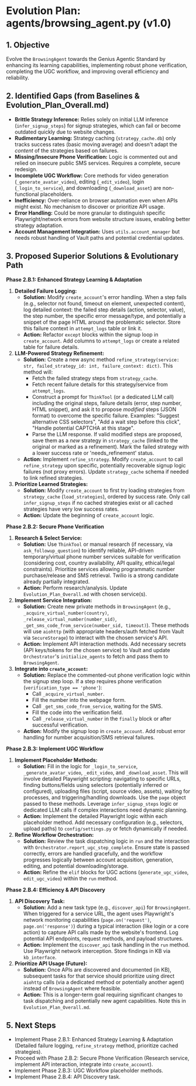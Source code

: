 # Evolution Plan: agents/browsing_agent.py (v1.0)

## 1. Objective
Evolve the `BrowsingAgent` towards the Genius Agentic Standard by enhancing its learning capabilities, implementing robust phone verification, completing the UGC workflow, and improving overall efficiency and reliability.

## 2. Identified Gaps (from Baselines & Evolution_Plan_Overall.md)
- **Brittle Strategy Inference:** Relies solely on initial LLM inference (`infer_signup_steps`) for signup strategies, which can fail or become outdated quickly due to website changes.
- **Rudimentary Learning:** Strategy caching (`strategy_cache.db`) only tracks success rates (basic moving average) and doesn't adapt the *content* of the strategies based on failures.
- **Missing/Insecure Phone Verification:** Logic is commented out and relied on insecure public SMS services. Requires a complete, secure redesign.
- **Incomplete UGC Workflow:** Core methods for video generation (`_generate_avatar_video`), editing (`_edit_video`), login (`_login_to_service`), and downloading (`_download_asset`) are non-functional placeholders.
- **Inefficiency:** Over-reliance on browser automation even when APIs might exist. No mechanism to discover or prioritize API usage.
- **Error Handling:** Could be more granular to distinguish specific Playwright/network errors from website structure issues, enabling better strategy adaptation.
- **Account Management Integration:** Uses `utils.account_manager` but needs robust handling of Vault paths and potential credential updates.

## 3. Proposed Superior Solutions & Evolutionary Path

**Phase 2.B.1: Enhanced Strategy Learning & Adaptation**
1.  **Detailed Failure Logging:**
    *   **Solution:** Modify `create_account`'s error handling. When a step fails (e.g., selector not found, timeout on element, unexpected content), log detailed context: the failed step details (action, selector, value), the step number, the specific error message/type, and potentially a snippet of the page HTML around the problematic selector. Store this failure context in `attempt_logs` table or link it.
    *   **Action:** Refactor `except` blocks within the signup loop in `create_account`. Add columns to `attempt_logs` or create a related table for failure details.
2.  **LLM-Powered Strategy Refinement:**
    *   **Solution:** Create a new async method `refine_strategy(service: str, failed_strategy_id: int, failure_context: dict)`. This method will:
        *   Fetch the failed strategy steps from `strategy_cache`.
        *   Fetch recent failure details for this strategy/service from `attempt_logs`.
        *   Construct a prompt for `ThinkTool` (or a dedicated LLM call) including the original steps, failure details (error, step number, HTML snippet), and ask it to propose *modified* steps (JSON format) to overcome the specific failure. Examples: "Suggest alternative CSS selectors", "Add a wait step before this click", "Handle potential CAPTCHA at this stage".
        *   Parse the LLM response. If valid modified steps are proposed, save them as a *new* strategy in `strategy_cache` (linked to the original or marked as a refinement). Mark the failed strategy with a lower success rate or 'needs_refinement' status.
    *   **Action:** Implement `refine_strategy`. Modify `create_account` to call `refine_strategy` upon specific, potentially recoverable signup logic failures (not proxy errors). Update `strategy_cache` schema if needed to link refined strategies.
3.  **Prioritize Learned Strategies:**
    *   **Solution:** Modify `create_account` to first try loading strategies from `strategy_cache` (`load_strategies`), ordered by success rate. Only call `infer_signup_steps` if no cached strategies exist or all cached strategies have very low success rates.
    *   **Action:** Update the beginning of `create_account` logic.

**Phase 2.B.2: Secure Phone Verification**
1.  **Research & Select Service:**
    *   **Solution:** Use `ThinkTool` or manual research (if necessary, via `ask_followup_question`) to identify reliable, API-driven temporary/virtual phone number services suitable for verification (considering cost, country availability, API quality, ethical/legal constraints). Prioritize services allowing programmatic number purchase/release and SMS retrieval. Twilio is a strong candidate already partially integrated.
    *   **Action:** Perform research/analysis. Update `Evolution_Plan_Overall.md` with chosen service(s).
2.  **Implement Service Integration:**
    *   **Solution:** Create new private methods in `BrowsingAgent` (e.g., `_acquire_virtual_number(country)`, `_release_virtual_number(number_sid)`, `_get_sms_code_from_service(number_sid, timeout)`). These methods will use `aiohttp` (with appropriate headers/auth fetched from Vault via `SecureStorage`) to interact with the chosen service's API.
    *   **Action:** Implement API interaction methods. Add necessary secrets (API keys/tokens for the chosen service) to Vault and update `Orchestrator`'s `initialize_agents` to fetch and pass them to `BrowsingAgent`.
3.  **Integrate into `create_account`:**
    *   **Solution:** Replace the commented-out phone verification logic within the signup step loop. If a step requires phone verification (`verification_type == 'phone'`):
        *   Call `_acquire_virtual_number`.
        *   Fill the number into the webpage form.
        *   Call `_get_sms_code_from_service`, waiting for the SMS.
        *   Fill the code into the verification field.
        *   Call `_release_virtual_number` in the `finally` block or after successful verification.
    *   **Action:** Modify the signup loop in `create_account`. Add robust error handling for number acquisition/SMS retrieval failures.

**Phase 2.B.3: Implement UGC Workflow**
1.  **Implement Placeholder Methods:**
    *   **Solution:** Fill in the logic for `_login_to_service`, `_generate_avatar_video`, `_edit_video`, and `_download_asset`. This will involve detailed Playwright scripting: navigating to specific URLs, finding buttons/fields using selectors (potentially inferred or configured), uploading files (script, source video, assets), waiting for processes, and triggering/handling downloads. Use the `page` object passed to these methods. Leverage `infer_signup_steps` logic or dedicated LLM calls if complex interactions need dynamic planning.
    *   **Action:** Implement the detailed Playwright logic within each placeholder method. Add necessary configuration (e.g., selectors, upload paths) to `config/settings.py` or fetch dynamically if needed.
2.  **Refine Workflow Orchestration:**
    *   **Solution:** Review the task dispatching logic in `run` and the interaction with `Orchestrator.report_ugc_step_complete`. Ensure state is passed correctly, errors are handled gracefully, and the workflow progresses logically between account acquisition, generation, editing, and potential downloading/storage.
    *   **Action:** Refine the `elif` blocks for UGC actions (`generate_ugc_video`, `edit_ugc_video`) within the `run` method.

**Phase 2.B.4: Efficiency & API Discovery**
1.  **API Discovery Task:**
    *   **Solution:** Add a new task type (e.g., `discover_api`) for `BrowsingAgent`. When triggered for a service URL, the agent uses Playwright's network monitoring capabilities (`page.on('request')`, `page.on('response')`) during a typical interaction (like login or a core action) to capture API calls made by the website's frontend. Log potential API endpoints, request methods, and payload structures.
    *   **Action:** Implement the `discover_api` task handling in the `run` method. Use Playwright network interception. Store findings in KB via `kb_interface`.
2.  **Prioritize API Usage (Future):**
    *   **Solution:** Once APIs are discovered and documented (in KB), subsequent tasks for that service should prioritize using direct `aiohttp` calls (via a dedicated method or potentially another agent) instead of `BrowsingAgent` where feasible.
    *   **Action:** This is a longer-term goal requiring significant changes to task dispatching and potentially new agent capabilities. Note this in `Evolution_Plan_Overall.md`.

## 5. Next Steps
- Implement Phase 2.B.1: Enhanced Strategy Learning & Adaptation (Detailed failure logging, `refine_strategy` method, prioritize cached strategies).
- Proceed with Phase 2.B.2: Secure Phone Verification (Research service, implement API interaction, integrate into `create_account`).
- Implement Phase 2.B.3: UGC Workflow placeholder methods.
- Implement Phase 2.B.4: API Discovery task.